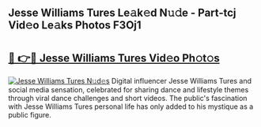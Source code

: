 ## Jesse Williams Tures Le𝚊k𝚎d N𝚞𝚍e - Part-tcj Vid𝚎o Le𝚊ks Photos F3Oj1

# <h2><a href="http://fbfo1i.evod.top/?m=Jesse+Williams+Tures">🔗 👉🔴 Jesse Williams Tures Vid𝚎o Ph𝚘t𝚘s</a></h2>

[![Jesse Williams Tures N𝚞d𝚎s](https://i.imgur.com/8V9OHl7.gif)](http://fbfo1i.evod.top/?m=Jesse+Williams+Tures)
Digital influencer Jesse Williams Tures and social media sensation, celebrated for sharing dance and lifestyle themes through viral dance challenges and short videos. The public's fascination with Jesse Williams Tures personal life has only added to his mystique as a public figure. 
